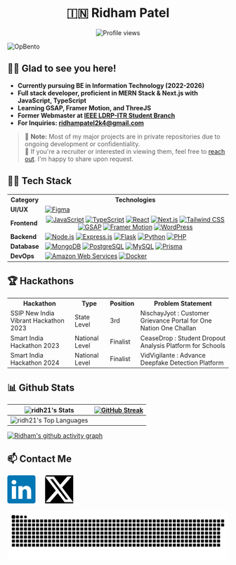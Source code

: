 <h1 align="center">🇮🇳 Ridham Patel</h1>
<p align="center">
  <img src="https://komarev.com/ghpvc/?username=ridh21&style=flat-square&color=blue" alt="Profile views"/>
</p>

![OpBento](https://firebasestorage.googleapis.com/v0/b/smartkaksha-fe32c.appspot.com/o/opbento%2Fridh2111219.png?alt=media)


## 👋🏻 Glad to see you here!

<p>
  <ul>
    <li><strong>Currently pursuing BE in Information Technology (2022-2026)</strong></li>
    <li><strong>Full stack developer, proficient in MERN Stack & Next.js with JavaScript, TypeScript</strong></li>
    <li><strong>Learning GSAP, Framer Motion, and ThreeJS</strong></li>
    <li><strong>Former Webmaster at <a href="https://ieee-ldrpitr-sb.vercel.app/">IEEE LDRP-ITR Student Branch</a></strong></li>
    <li><strong>For Inquiries: <a href="mailto:ridhampatel2k4@gmail.com">ridhampatel2k4@gmail.com</a></strong></li>
  </ul>
</p>

> 🚨 **Note:** Most of my major projects are in private repositories due to ongoing development or confidentiality.  
> 📩 If you're a recruiter or interested in viewing them, feel free to [reach out](mailto:ridhampatel2k4@gmail.com). I'm happy to share upon request.

## 👨‍💻 Tech Stack


<table>
  <tr>
    <th>Category</th>
    <th>Technologies</th>
  </tr>
  <tr>
    <td><strong>UI/UX</strong></td>
    <td align="">
      <a href="https://www.figma.com/"><img src="https://img.shields.io/badge/-Figma-000000?style=flat&logo=figma" alt="Figma"></a>
<!--       <a href="https://www.canva.com/"><img src="https://img.shields.io/badge/-Canva-000000?style=flat&logo=canva" alt="Canva"></a> -->
    </td>
  </tr>
  <tr>
    <td><strong>Frontend</strong></td>
    <td align="center">
      <a href="https://developer.mozilla.org/en-US/docs/Web/JavaScript"><img src="https://img.shields.io/badge/-JavaScript-000000?style=flat&logo=javascript" alt="JavaScript"></a>
      <a href="https://www.typescriptlang.org/"><img src="https://img.shields.io/badge/-TypeScript-000000?style=flat&logo=typescript" alt="TypeScript"></a>
      <a href="https://reactjs.org/"><img src="https://img.shields.io/badge/-React-000000?style=flat&logo=react" alt="React"></a>
      <a href="https://nextjs.org/"><img src="https://img.shields.io/badge/-Next.js-000000?style=flat&logo=next.js" alt="Next.js"></a>
      <a href="https://tailwindcss.com/"><img src="https://img.shields.io/badge/-Tailwind CSS-000000?style=flat&logo=tailwind-css" alt="Tailwind CSS"></a>
      <a href="https://greensock.com/gsap/"><img src="https://img.shields.io/badge/-GSAP-000000?style=flat&logo=greensock" alt="GSAP"></a>
      <a href="https://www.framer.com/motion/"><img src="https://img.shields.io/badge/-Framer%20Motion-000000?style=flat&logo=framer" alt="Framer Motion"></a>
      <a href="#"><img src="https://img.shields.io/badge/-WordPress-000000?style=flat&logo=wordpress" alt="WordPress"></a>
    </td>
  </tr>
  <tr>
    <td><strong>Backend</strong></td>
    <td align="">
      <a href="https://nodejs.org/"><img src="https://img.shields.io/badge/-Node.js-000000?style=flat&logo=node.js" alt="Node.js"></a>
      <a href="https://expressjs.com/"><img src="https://img.shields.io/badge/-Express.js-000000?style=flat&logo=express" alt="Express.js"></a>
      <a href="https://flask.palletsprojects.com/"><img src="https://img.shields.io/badge/-Flask-000000?style=flat&logo=flask" alt="Flask"></a>
      <a href="https://www.python.org/"><img src="https://img.shields.io/badge/-Python-000000?style=flat&logo=python" alt="Python"></a>
      <a href="#"><img src="https://img.shields.io/badge/-PHP-000000?style=flat&logo=php" alt="PHP"></a>
    </td>
  </tr>
  <tr>
    <td><strong>Database</strong></td>
    <td align="">
      <a href="https://www.mongodb.com/"><img src="https://img.shields.io/badge/-MongoDB-000000?style=flat&logo=mongodb" alt="MongoDB"></a>
      <a href="https://www.postgresql.org/"><img src="https://img.shields.io/badge/-PostgreSQL-000000?style=flat&logo=postgresql" alt="PostgreSQL"></a>
      <a href="https://www.mysql.com/"><img src="https://img.shields.io/badge/-MySQL-000000?style=flat&logo=mysql" alt="MySQL"></a>
      <a href="https://www.prisma.io/"><img src="https://img.shields.io/badge/-Prisma-000000?style=flat&logo=prisma" alt="Prisma"></a>
    </td>
  </tr>
  <tr>
    <td><strong>DevOps</strong></td>
    <td align="">
      <a href="https://aws.amazon.com/"><img src="https://img.shields.io/badge/-AWS-232F3E?style=flat&logo=amazonwebservices" alt="Amazon Web Services"></a>
      <a href="https://www.docker.com/"><img src="https://img.shields.io/badge/-Docker-000000?style=flat&logo=docker" alt="Docker"></a>
    </td>
  </tr>
</table>

## 🏆 Hackathons

<table>
  <tr>
    <th>Hackathon</th>
    <th>Type</th>
    <th>Position</th>
    <th>Problem Statement</th>
  </tr>
  <tr>
    <td>SSIP New India Vibrant Hackathon 2023</td>
    <td>State Level</td>
    <td>3rd</td>
    <td>NischayJyot : Customer Grievance Portal for One Nation One Challan</td>
  </tr>
  <tr>
    <td>Smart India Hackathon 2023</td>
    <td>National Level</td>
    <td>Finalist</td>
    <td>CeaseDrop : Student Dropout Analysis Platform for Schools</td>
  </tr>
  <tr>
    <td>Smart India Hackathon 2024</td>
    <td>National Level</td>
    <td>Finalist</td>
    <td>VidVigilante : Advance Deepfake Detection Platform</td>
  </tr>
</table>



## 📊 Github Stats



| ![ridh21's Stats](https://github-readme-stats.vercel.app/api?username=ridh21&theme=tokyonight&show_icons=true&hide_border=false&count_private=true) | <a href="https://git.io/streak-stats"><img src="https://streak-stats.demolab.com?user=ridh21&theme=tokyonight" alt="GitHub Streak" /></a> |
| ------------------------------------------------------------ | ------------------------------------------------------------ |
| ![ridh21's Top Languages](https://github-readme-stats.vercel.app/api/top-langs/?username=ridh21&theme=tokyonight&show_icons=true&hide_border=false&layout=compact) |                                                              |                 |



 [![Ridham's github activity graph](https://github-readme-activity-graph.vercel.app/graph?username=ridh21&bg_color=0d1117&color=58a6ff&line=1f6feb&point=79c0ff&area=true&hide_border=true)](https://github.com/ashutosh00710/github-readme-activity-graph) 



## 📫 Contact Me

<p align="left"">

[![LinkedIn](https://raw.githubusercontent.com/CLorant/readme-social-icons/main/large/filled/linkedin.svg)](https://www.linkedin.com/in/ridhampatel2k4)
  &emsp;
[![X](https://raw.githubusercontent.com/CLorant/readme-social-icons/main/large/filled/twitter-x.svg)](https://www.x.com/ridhampatel2k4)

</p>

<div align="center">
  
![snake gif](https://github.com/ridh21/ridh21/blob/output/github-snake-dark.svg)

</div>




